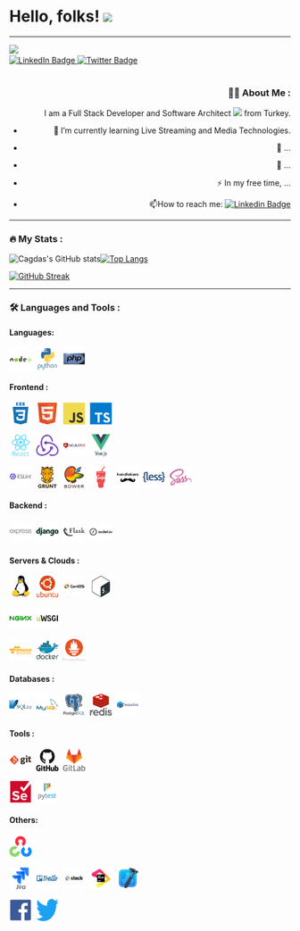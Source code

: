# Hello, folks! <img src="https://raw.githubusercontent.com/MartinHeinz/MartinHeinz/master/wave.gif" width="30px">

---

<div>

<div id="header" align="left">
  <img src="https://media.giphy.com/media/M9gbBd9nbDrOTu1Mqx/giphy.gif" width="100"/>
  <div id="badges">
    <a href="[your-linkedin-URL](https://www.linkedin.com/in/ckurultaykalkan/)">
      <img src="https://img.shields.io/badge/LinkedIn-blue?style=for-the-badge&logo=linkedin&logoColor=white" alt="LinkedIn Badge"/>
    </a>
    <a href="[your-twitter-URL](https://twitter.com/cKurultayKalkan)">
      <img src="https://img.shields.io/badge/Twitter-blue?style=for-the-badge&logo=twitter&logoColor=white" alt="Twitter Badge"/>
    </a>
  </div>
  <img src="https://komarev.com/ghpvc/?username=cKurultayKalkan&style=flat-square&color=blue" alt=""/>
</div>
<div align="right">

### :man_technologist: About Me :

I am a Full Stack Developer and Software Architect <img src="https://media.giphy.com/media/WUlplcMpOCEmTGBtBW/giphy.gif" width="30"> from Turkey. 

- 🌱 I’m currently learning Live Streaming and Media Technologies.

- :telescope: ...

- :seedling: ...

- :zap: In my free time, ...

- :mailbox:How to reach me: [![Linkedin Badge](https://img.shields.io/badge/-cKurultayKalkan-blue?style=flat&logo=Linkedin&logoColor=white)](https://www.linkedin.com/in/ckurultaykalkan/)

 
</div>
</div>


---

### :fire: My Stats :

![Cagdas's GitHub stats](https://github-readme-stats.vercel.app/api?username=cKurultayKalkan&layout=compact&show_icons=true&theme=vision-friendly-dark)[![Top Langs](https://github-readme-stats.vercel.app/api/top-langs/?username=cKurultayKalkan&layout=compact&theme=vision-friendly-dark&langs_count=8)](https://github.com/anuraghazra/github-readme-stats)

[![GitHub Streak](http://github-readme-streak-stats.herokuapp.com?user=cKurultayKalkan&theme=dark&background=000000)](https://git.io/streak-stats)

---

### :hammer_and_wrench: Languages and Tools :

#### Languages:

<img src="https://github.com/devicons/devicon/blob/master/icons/nodejs/nodejs-original-wordmark.svg" title="NodeJS" alt="NodeJS" width="40" height="40"/>&nbsp;
<img src="https://github.com/devicons/devicon/blob/master/icons/python/python-original-wordmark.svg" title="Python" alt="Python" width="40" height="40"/>&nbsp;
<img src="https://github.com/devicons/devicon/blob/master/icons/php/php-original.svg" title="PHP" alt="PHP" width="40" height="40"/>&nbsp;


#### Frontend :

 <img src="https://github.com/devicons/devicon/blob/master/icons/css3/css3-plain-wordmark.svg"  title="CSS3" alt="CSS" width="40" height="40"/>&nbsp;
 <img src="https://github.com/devicons/devicon/blob/master/icons/html5/html5-original.svg" title="HTML5" alt="HTML" width="40" height="40"/>&nbsp;
 <img src="https://github.com/devicons/devicon/blob/master/icons/javascript/javascript-original.svg" title="JavaScript" alt="JavaScript" width="40" height="40"/>&nbsp;
<img src="https://github.com/devicons/devicon/blob/master/icons/typescript/typescript-original.svg" title="Typescript" alt="Typescript " width="40" height="40"/>&nbsp;


 <img src="https://github.com/devicons/devicon/blob/master/icons/react/react-original-wordmark.svg" title="React" alt="React" width="40" height="40"/>&nbsp;
 <img src="https://github.com/devicons/devicon/blob/master/icons/redux/redux-original.svg" title="Redux" alt="Redux " width="40" height="40"/>&nbsp;
 <img src="https://github.com/devicons/devicon/blob/master/icons/angularjs/angularjs-original-wordmark.svg" title="Angularjs" alt="Angularjs " width="40" height="40"/>&nbsp;
<img src="https://github.com/devicons/devicon/blob/master/icons/vuejs/vuejs-original-wordmark.svg" title="Vuejs" alt="Vuejs" width="40" height="40"/>&nbsp;

<img src="https://github.com/devicons/devicon/blob/master/icons/eslint/eslint-original-wordmark.svg" title="Eslint" alt="Eslint " width="40" height="40"/>&nbsp;
<img src="https://github.com/devicons/devicon/blob/master/icons/grunt/grunt-original-wordmark.svg" title="Grunt" alt="Grunt " width="40" height="40"/>&nbsp;
<img src="https://github.com/devicons/devicon/blob/master/icons/bower/bower-original-wordmark.svg" title="Bower" alt="Bower " width="40" height="40"/>&nbsp;
<img src="https://github.com/devicons/devicon/blob/master/icons/gulp/gulp-plain.svg" title="Gulp" alt="Gulp " width="40" height="40"/>&nbsp;
<img src="https://github.com/devicons/devicon/blob/master/icons/handlebars/handlebars-original-wordmark.svg" title="Handlebars" alt="Handlebars " width="40" height="40"/>&nbsp;
<img src="https://github.com/devicons/devicon/blob/master/icons/less/less-plain-wordmark.svg" title="Less" alt="Less " width="40" height="40"/>&nbsp;
<img src="https://github.com/devicons/devicon/blob/master/icons/sass/sass-original.svg" title="Less" alt="Sass " width="40" height="40"/>&nbsp;


#### Backend :

<img src="https://github.com/devicons/devicon/blob/master/icons/express/express-original-wordmark.svg"  title="Express" alt="Express" width="40" height="40"/>&nbsp;
<img src="https://github.com/devicons/devicon/blob/master/icons/django/django-plain-wordmark.svg"  title="Django" alt="Django" width="40" height="40"/>&nbsp;
<img src="https://github.com/devicons/devicon/blob/master/icons/flask/flask-original-wordmark.svg"  title="Flash" alt="Flask" width="40" height="40"/>&nbsp;
<img src="https://github.com/devicons/devicon/blob/master/icons/socketio/socketio-original-wordmark.svg"  title="Socketio" alt="Socketio" width="40" height="40"/>&nbsp;


#### Servers & Clouds :
<img src="https://github.com/devicons/devicon/blob/master/icons/linux/linux-original.svg" title="Linux" alt="Linux" width="40" height="40"/>&nbsp;
<img src="https://github.com/devicons/devicon/blob/master/icons/ubuntu/ubuntu-plain-wordmark.svg" title="Ubuntu" alt="Ubuntu" width="40" height="40"/>&nbsp;
<img src="https://github.com/devicons/devicon/blob/master/icons/centos/centos-original-wordmark.svg" title="Centos" alt="Centos" width="40" height="40"/>&nbsp;
<img src="https://github.com/devicons/devicon/blob/master/icons/bash/bash-original.svg" title="Bash" alt="Bash" width="40" height="40"/>&nbsp;
  
<img src="https://github.com/devicons/devicon/blob/master/icons/nginx/nginx-original.svg" title="Nginx" alt="Nginx" width="40" height="40"/>&nbsp;
<img src="https://github.com/devicons/devicon/blob/master/icons/uwsgi/uwsgi-original.svg" title="UWSGI" alt="UWSGI" width="40" height="40"/>&nbsp;



<img src="https://github.com/devicons/devicon/blob/master/icons/amazonwebservices/amazonwebservices-plain-wordmark.svg" title="AWS" alt="AWS" width="40" height="40"/>&nbsp;
<img src="https://github.com/devicons/devicon/blob/master/icons/docker/docker-original-wordmark.svg" title="Docker" alt="Docker" width="40" height="40"/>&nbsp;
<img src="https://github.com/devicons/devicon/blob/master/icons/prometheus/prometheus-original-wordmark.svg"  title="Prometheus" alt="Prometheus" width="40" height="40"/>&nbsp;

#### Databases :

<img src="https://github.com/devicons/devicon/blob/master/icons/sqlite/sqlite-original-wordmark.svg" title="Sqlite"  alt="Sqlite" width="40" height="40"/>&nbsp;
<img src="https://github.com/devicons/devicon/blob/master/icons/mysql/mysql-original-wordmark.svg" title="MySQL"  alt="MySQL" width="40" height="40"/>&nbsp;
<img src="https://github.com/devicons/devicon/blob/master/icons/postgresql/postgresql-original-wordmark.svg" title="PostgreSQL"  alt="PostgreSQL" width="40" height="40"/>&nbsp;
<img src="https://github.com/devicons/devicon/blob/master/icons/redis/redis-original-wordmark.svg" title="Redis"  alt="Redis" width="40" height="40"/>&nbsp;
<img src="https://github.com/devicons/devicon/blob/master/icons/sequelize/sequelize-original-wordmark.svg" title="Sequelize" alt="Sequelize" width="40" height="40"/>&nbsp;


#### Tools :

<img src="https://github.com/devicons/devicon/blob/master/icons/git/git-original-wordmark.svg" title="Git" alt="Git" width="40" height="40"/>&nbsp;
<img src="https://github.com/devicons/devicon/blob/master/icons/github/github-original-wordmark.svg" title="Github" alt="Github" width="40" height="40"/>&nbsp;
<img src="https://github.com/devicons/devicon/blob/master/icons/gitlab/gitlab-original-wordmark.svg" title="Gitlab" alt="Gitlab" width="40" height="40"/>&nbsp;

<img src="https://github.com/devicons/devicon/blob/master/icons/selenium/selenium-original.svg" title="Selenium" alt="Selenium" width="40" height="40"/>&nbsp;
<img src="https://github.com/devicons/devicon/blob/master/icons/pytest/pytest-original-wordmark.svg" title="PyTest" alt="PyTest" width="40" height="40"/>&nbsp;

#### Others:
<img src="https://github.com/devicons/devicon/blob/master/icons/opencv/opencv-original.svg" title="OpenCV" alt="OpenCV" width="40" height="40"/>&nbsp;

<img src="https://github.com/devicons/devicon/blob/master/icons/jira/jira-original-wordmark.svg" title="Jira" alt="Jira" width="40" height="40"/>&nbsp;
<img src="https://github.com/devicons/devicon/blob/master/icons/trello/trello-plain-wordmark.svg" title="Trello" alt="Trello" width="40" height="40"/>&nbsp;
<img src="https://github.com/devicons/devicon/blob/master/icons/slack/slack-original-wordmark.svg" title="Slack" alt="Slack" width="40" height="40"/>&nbsp;
<img src="https://github.com/devicons/devicon/blob/master/icons/jetbrains/jetbrains-original.svg" title="JetBrains" alt="JetBrains" width="40" height="40"/>&nbsp;
<img src="https://github.com/devicons/devicon/blob/master/icons/xcode/xcode-original.svg" title="Xcode" alt="Xcode" width="40" height="40"/>&nbsp;

<img src="https://github.com/devicons/devicon/blob/master/icons/facebook/facebook-original.svg" title="Facebook" alt="Facebook" width="40" height="40"/>&nbsp;
<img src="https://github.com/devicons/devicon/blob/master/icons/twitter/twitter-original.svg" title="Twitter" alt="Twitter" width="40" height="40"/>&nbsp;


<!--
**cKurultayKalkan/cKurultayKalkan** is a ✨ _special_ ✨ repository because its `README.md` (this file) appears on your GitHub profile.

Here are some ideas to get you started:

- 🔭 I’m currently working on ...
- 🌱 I’m currently learning ...
- 👯 I’m looking to collaborate on ...
- 🤔 I’m looking for help with ...
- 💬 Ask me about ...
- 😄 Pronouns: ...
- ⚡ Fun fact: ...

-->
